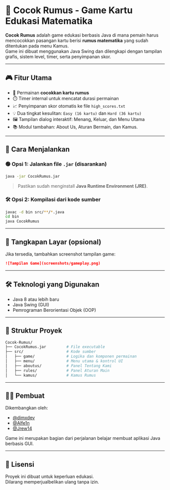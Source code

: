 # 🧠 Cocok Rumus - Game Kartu Edukasi Matematika

**Cocok Rumus** adalah game edukasi berbasis Java di mana pemain harus mencocokkan pasangan kartu berisi **rumus matematika** yang sudah ditentukan pada menu Kamus.  
Game ini dibuat menggunakan Java Swing dan dilengkapi dengan tampilan grafis, sistem level, timer, serta penyimpanan skor.

---

## 🎮 Fitur Utama

- 🎴 Permainan **cocokkan kartu rumus**
- ⏱️ Timer internal untuk mencatat durasi permainan
- 📈 Penyimpanan skor otomatis ke file `high_scores.txt`
- 💡 Dua tingkat kesulitan: `Easy (16 kartu)` dan `Hard (36 kartu)`
- 🖼️ Tampilan dialog interaktif: Menang, Keluar, dan Menu Utama
- 📚 Modul tambahan: About Us, Aturan Bermain, dan Kamus.

---

## 🚀 Cara Menjalankan

### 🟢 Opsi 1: Jalankan file `.jar` (disarankan)

```bash
java -jar CocokRumus.jar
```

> Pastikan sudah menginstall **Java Runtime Environment (JRE)**.

### 🛠️ Opsi 2: Kompilasi dari kode sumber

```bash
javac -d bin src/**/*.java
cd bin
java CocokRumus
```

---

## 🧩 Tangkapan Layar (opsional)

Jika tersedia, tambahkan screenshot tampilan game:

```markdown
![Tampilan Game](screenshots/gameplay.png)
```

---

## 🛠️ Teknologi yang Digunakan

- Java 8 atau lebih baru
- Java Swing (GUI)
- Pemrograman Berorientasi Objek (OOP)

---

## 📁 Struktur Proyek

```bash
Cocok-Rumus/
├── CocokRumus.jar         # File executable
├── src/                   # Kode sumber
│   ├── game/              # Logika dan komponen permainan
│   ├── menu/              # Menu utama & kontrol UI
│   ├── aboutus/           # Panel Tentang Kami
│   ├── rules/             # Panel Aturan Main
│   └── kamus/             # Kamus Rumus
```

---

## 👨‍💻 Pembuat

Dikembangkan oleh:

- [@dimxdev](https://github.com/dimxdev)  
- [@Alfe1n](https://github.com/Alfe1n) 
- [@Jrew14](https://github.com/Jrew14) 

Game ini merupakan bagian dari perjalanan belajar membuat aplikasi Java berbasis GUI.

---

## 📜 Lisensi

Proyek ini dibuat untuk keperluan edukasi.  
Dilarang memperjualbelikan ulang tanpa izin.
